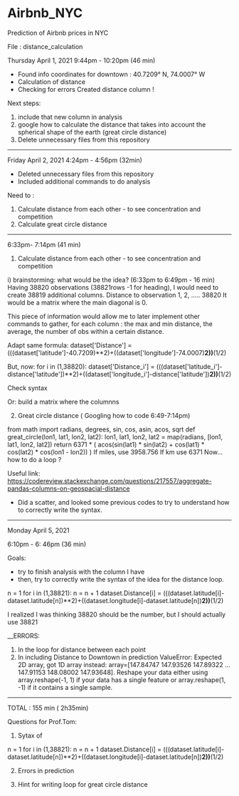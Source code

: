 # Airbnb_NYC
Prediction of Airbnb prices in NYC

File : distance_calculation

Thursday April 1, 2021
9:44pm - 10:20pm (46 min) 
- Found info coordinates for downtown : 40.7209° N, 74.0007° W
- Calculation of distance
- Checking for errors
Created distance column !

Next steps: 
1. include that new column in analysis
2. google how to calculate the distance that takes into account the spherical shape of the earth (great circle distance)
3. Delete unnecessary files from this repository
______________________________________________________
Friday April 2, 2021
4:24pm - 4:56pm (32min) 

- Deleted unnecessary files from this repository
- Included additional commands to do analysis

Need to :
1. Calculate distance from each other - to see concentration and competition
2. Calculate great circle distance
_____
6:33pm- 7:14pm (41 min)
1. Calculate distance from each other - to see concentration and competition

i) brainstorming: what would be the idea? (6:33pm to 6:49pm - 16 min)
Having 38820 observations (38821rows -1 for heading), I would need to create 38819 additional columns. Distance to observation 1, 2, ..... 38820
It would be a matrix where the main diagonal is 0. 

This piece of information would allow me to later implement other commands to gather, for each column :
the max and min distance, the average, the number of obs within a certain distance.

Adapt same formula:
dataset['Distance'] = (((dataset['latitude']-40.7209)**2)+((dataset['longitude']-74.0007)**2))**(1/2)

But, now:
for i in (1,38820):
  dataset['Distance_i'] = (((dataset['latitude_i']-distance['latitude'])**2)+((dataset['longitude_i']-distance['latitude'])**2))**(1/2)

Check syntax

Or: build a matrix where the columnns 

2. Great circle distance ( Googling how to code 6:49-7:14pm)

from math import radians, degrees, sin, cos, asin, acos, sqrt
def great_circle(lon1, lat1, lon2, lat2):
    lon1, lat1, lon2, lat2 = map(radians, [lon1, lat1, lon2, lat2])
    return 6371 * (
        acos(sin(lat1) * sin(lat2) + cos(lat1) * cos(lat2) * cos(lon1 - lon2))
    )
If miles, use 3958.756 
If km use 6371
Now... how to do a loop ?

Useful link: https://codereview.stackexchange.com/questions/217557/aggregate-pandas-columns-on-geospacial-distance 

- Did a scatter, and looked some previous codes to try to understand how to correctly write the syntax. 

_____________________________________________
Monday April 5, 2021

6:10pm - 6: 46pm (36 min) 

Goals: 
- try to finish analysis with the column I have
- then, try to correctly write the syntax of the idea for the distance loop.

n = 1
for i in (1,38821):
  n = n + 1
  dataset.Distance[i] = (((dataset.latitude[i]-dataset.latitude[n])**2)+((dataset.longitude[i]-dataset.latitude[n])**2))**(1/2)
  
I realized I was thinking 38820 should be the number, but I should actually use 38821

__ERRORS:
1. In the loop for distance between each point
2. In including Distance to Downtown in prediction
ValueError: Expected 2D array, got 1D array instead:
array=[147.84747 147.93526 147.89322 ... 147.91153 148.08002 147.93648].
Reshape your data either using array.reshape(-1, 1) if your data has a single feature or array.reshape(1, -1) if it contains a single sample.

______________________________________________________

TOTAL : 155 min ( 2h35min) 

Questions for Prof.Tom:

1. Sytax of 


n = 1
for i in (1,38821):
  n = n + 1
  dataset.Distance[i] = (((dataset.latitude[i]-dataset.latitude[n])**2)+((dataset.longitude[i]-dataset.latitude[n])**2))**(1/2)
  
2. Errors in prediction

3. Hint for writing loop for great circle distance
